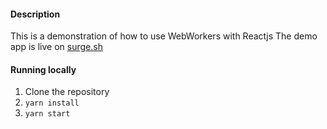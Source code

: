 #### Description
This is a demonstration of how to use WebWorkers with Reactjs
The demo app is live on [surge.sh](http://react-webworker-demo-rohan-bagchi.surge.sh)

#### Running locally
1. Clone the repository
2. `yarn install`
3. `yarn start`
